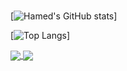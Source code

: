 ### 
<!--- Adding Github status ---> 
[![Hamed's GitHub stats](https://github-readme-stats.vercel.app/api?username=berserkhmdvhb&show_icons=true&theme=transparent)]

<!--- Showing Top Languages Used ---> 
[![Top Langs](https://github-readme-stats.vercel.app/api/top-langs/?username=berserkhmdvhb&layout=compact&theme=transparent)]


<a href="https://github.com/berserkhmdvhb/berserkhmdvhb">
  <img align="center" src="https://github-readme-stats.vercel.app/api?username=berserkhmdvhb&show_icons=true&theme=transparent" />
</a>
<a href="https://github.com/berserkhmdvhb/berserkhmdvhb">
  <img align="center" src="https://github-readme-stats.vercel.app/api/top-langs/?username=berserkhmdvhb&layout=compact&theme=transparent" />
</a>


